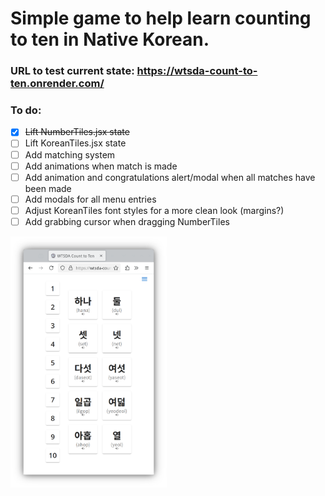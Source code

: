 # Simple game to help learn counting to ten in Native Korean.

### URL to test current state: https://wtsda-count-to-ten.onrender.com/

### To do:
- [x] ~~Lift NumberTiles.jsx state~~
- [ ] Lift KoreanTiles.jsx state
- [ ] Add matching system
- [ ] Add animations when match is made
- [ ] Add animation and congratulations alert/modal when all matches have been made
- [ ] Add modals for all menu entries
- [ ] Adjust KoreanTiles font styles for a more clean look (margins?)
- [ ] Add grabbing cursor when dragging NumberTiles

<img src="/public/alphaScreenshot1.png" width="250" />
